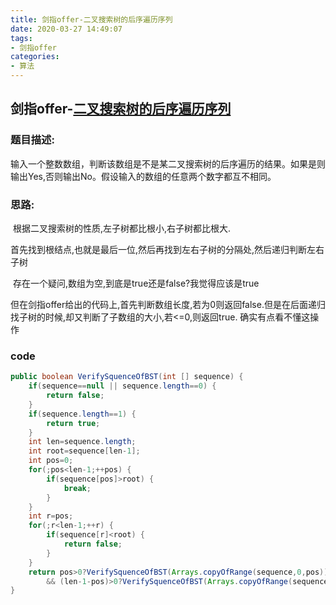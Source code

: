 ```yaml
---
title: 剑指offer-二叉搜索树的后序遍历序列
date: 2020-03-27 14:49:07
tags:
- 剑指offer
categories:
- 算法
---
```

## 剑指offer-[二叉搜索树的后序遍历序列](https://www.nowcoder.com/practice/a861533d45854474ac791d90e447bafd?tpId=13&tqId=11176&tPage=1&rp=1&ru=/ta/coding-interviews&qru=/ta/coding-interviews/question-ranking)

### 题目描述:

输入一个整数数组，判断该数组是不是某二叉搜索树的后序遍历的结果。如果是则输出Yes,否则输出No。假设输入的数组的任意两个数字都互不相同。

<!--more-->
### 思路:

​	根据二叉搜索树的性质,左子树都比根小,右子树都比根大.

​	首先找到根结点,也就是最后一位,然后再找到左右子树的分隔处,然后递归判断左右子树

​	存在一个疑问,数组为空,到底是true还是false?我觉得应该是true

​	但在剑指offer给出的代码上,首先判断数组长度,若为0则返回false.但是在后面递归找子树的时候,却又判断了子数组的大小,若<=0,则返回true. 确实有点看不懂这操作

### code

```java
public boolean VerifySquenceOfBST(int [] sequence) {
    if(sequence==null || sequence.length==0) {
        return false;
    }
    if(sequence.length==1) {
        return true;
    }
    int len=sequence.length;
    int root=sequence[len-1];
    int pos=0;
    for(;pos<len-1;++pos) {
        if(sequence[pos]>root) {
            break;
        }
    }
    int r=pos;
    for(;r<len-1;++r) {
        if(sequence[r]<root) {
            return false;
        }
    }
    return pos>0?VerifySquenceOfBST(Arrays.copyOfRange(sequence,0,pos)):true
        && (len-1-pos)>0?VerifySquenceOfBST(Arrays.copyOfRange(sequence,pos,len-1)):true;
}
```

